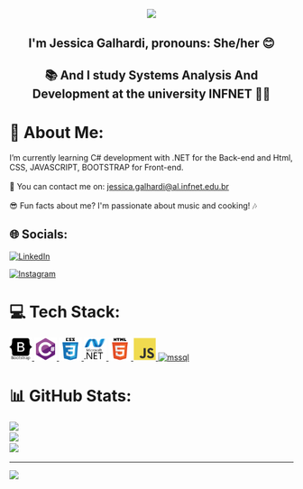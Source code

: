 
<!-- Proudly created with GPRM ( https://gprm.itsvg.in ) -->
<p align="center">
<img src ="https://user-images.githubusercontent.com/104734490/171992208-bd64da1f-733b-4de6-84e0-c68c0bd03196.gif" /> <h2 align="center">I'm Jessica Galhardi, pronouns: She/her 😊 </h2>
 


<h2 align="center">📚 And I study Systems Analysis And Development at the university INFNET 👩‍💻</h2>

# 💫 About Me:
I’m currently learning C# development with .NET for the Back-end and Html, CSS, JAVASCRIPT, BOOTSTRAP for Front-end.<br><br>📧 You can contact me on: jessica.galhardi@al.infnet.edu.br<br><br>😎 Fun facts about me? I'm passionate about music and cooking! 🎶


## 🌐 Socials:
[![LinkedIn](https://img.shields.io/badge/LinkedIn-%230077B5.svg?logo=linkedin&logoColor=white)](https://linkedin.com/in/jessica-galhardi) 

[![Instagram](https://img.shields.io/badge/Instagram-%23E4405F.svg?logo=Instagram&logoColor=white)](https://instagram.com/galhardij) 

# 💻 Tech Stack:
<a href="https://getbootstrap.com" target="_blank" rel="noreferrer"> <img src="https://raw.githubusercontent.com/devicons/devicon/master/icons/bootstrap/bootstrap-plain-wordmark.svg" alt="bootstrap" width="40" height="40"/> </a> <a href="https://www.w3schools.com/cs/" target="_blank" rel="noreferrer"> <img src="https://raw.githubusercontent.com/devicons/devicon/master/icons/csharp/csharp-original.svg" alt="csharp" width="40" height="40"/> </a> <a href="https://www.w3schools.com/css/" target="_blank" rel="noreferrer"> <img src="https://raw.githubusercontent.com/devicons/devicon/master/icons/css3/css3-original-wordmark.svg" alt="css3" width="40" height="40"/> </a> <a href="https://dotnet.microsoft.com/" target="_blank" rel="noreferrer"> <img src="https://raw.githubusercontent.com/devicons/devicon/master/icons/dot-net/dot-net-original-wordmark.svg" alt="dotnet" width="40" height="40"/> </a> <a href="https://www.w3.org/html/" target="_blank" rel="noreferrer"> <img src="https://raw.githubusercontent.com/devicons/devicon/master/icons/html5/html5-original-wordmark.svg" alt="html5" width="40" height="40"/> </a> <a href="https://developer.mozilla.org/en-US/docs/Web/JavaScript" target="_blank" rel="noreferrer"> <img src="https://raw.githubusercontent.com/devicons/devicon/master/icons/javascript/javascript-original.svg" alt="javascript" width="40" height="40"/> </a> <a href="https://www.microsoft.com/en-us/sql-server" target="_blank" rel="noreferrer"> <img src="https://www.svgrepo.com/show/303229/microsoft-sql-server-logo.svg" alt="mssql" width="40" height="40"/> </a> </p>

# 📊 GitHub Stats:
![](https://github-readme-stats.vercel.app/api?username=JessicaGalhardi&theme=tokyonight&hide_border=false&include_all_commits=false&count_private=false)<br/>
![](https://github-readme-streak-stats.herokuapp.com/?user=JessicaGalhardi&theme=tokyonight&hide_border=false)<br/>
![](https://github-readme-stats.vercel.app/api/top-langs/?username=JessicaGalhardi&theme=tokyonight&hide_border=false&include_all_commits=false&count_private=false&layout=compact)

---
[![](https://visitcount.itsvg.in/api?id=JessicaGalhardi&icon=0&color=0)](https://visitcount.itsvg.in)

<!-- Proudly created with GPRM ( https://gprm.itsvg.in ) -->
